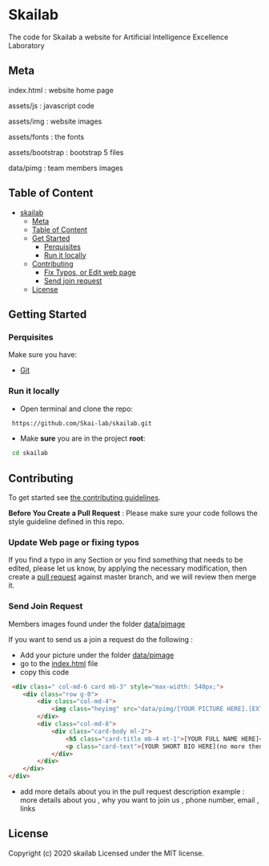 # Skailab
The code for Skailab  a website for Artificial Intelligence Excellence Laboratory

## Meta 
index.html :  website home page

assets/js :  javascript code 

assets/img :  website images

assets/fonts : the fonts 

assets/bootstrap :  bootstrap 5 files

data/pimg :  team members images 

## Table of Content
- [skailab](skailab)
  - [Meta](#meta)
  - [Table of Content](#table-of-content)
  - [Get Started](#gettin-started)
    - [Perquisites](#perquisites)
    - [Run it locally](#run-it-locally)
  - [Contributing](#contributing)
    - [Fix Typos, or Edit web page](#update-web-page-or-fixing-typos)
    - [Send join request](#send-join-request)
  - [License](#license)
  
## Getting Started
### Perquisites
Make sure you have:
- [Git](https://git-scm.com/)
### Run it locally

- Open terminal and clone the repo:

```sh
 https://github.com/Skai-lab/skailab.git
```

- Make **sure** you are in the project **root**:

```sh
 cd skailab
```

## Contributing

To get started see [the contributing guidelines](https://github.com/Skai-lab/skailab/blob/master/.github/CONTRIBUTING.md).


**Before You Create a Pull Request** :
Please make sure your code follows the style guideline defined in this repo.

### Update Web page or fixing typos
If you find a typo in any Section or you find something that needs to be edited, please let us know, by applying the necessary modification, then create a [pull request](https://docs.github.com/en/github/collaborating-with-issues-and-pull-requests/about-pull-requests) against master branch, and we will review  then merge it.

### Send Join Request

Members images found under the folder  [data/pimage](https://github.com/Skai-lab/skailab/tree/master/data/pimage)

If you want to send us a join a request do the following :

- Add your picture under the folder [data/pimage](https://github.com/Skai-lab/skailab/tree/master/data/pimage)
- go to the [index.html](https://github.com/Skai-lab/skailab/blob/master/index.html) file 
- copy this code 

```html
 <div class=" col-md-6 card mb-3" style="max-width: 540px;">
    <div class="row g-0">
        <div class="col-md-4">
            <img class="heyimg" src="data/pimg/[YOUR PICTURE HERE].[EXTENSION]" alt="[YOUR NAME HERE] image">
        </div>
        <div class="col-md-8">
            <div class="card-body ml-2">
                <h5 class="card-title mb-4 mt-1">[YOUR FULL NAME HERE]<br></h5>
                <p class="card-text">[YOUR SHORT BIO HERE](no more then 8 words please)</p>
            </div>
        </div>
    </div>
</div>
```

- add more details about you  in the pull request description example  : more details about you , why you want to join us , phone number, email , links 

## License

Copyright (c) 2020 skailab Licensed under the MIT license.






